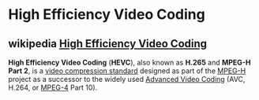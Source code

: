 # High Efficiency Video Coding



## wikipedia [High Efficiency Video Coding](https://en.wikipedia.org/wiki/High_Efficiency_Video_Coding)

**High Efficiency Video Coding** (**HEVC**), also known as **H.265** and **MPEG-H Part 2**, is a [video compression standard](https://en.wikipedia.org/wiki/Video_coding_format) designed as part of the [MPEG-H](https://en.wikipedia.org/wiki/MPEG-H) project as a successor to the widely used [Advanced Video Coding](https://en.wikipedia.org/wiki/Advanced_Video_Coding) (AVC, H.264, or [MPEG-4](https://en.wikipedia.org/wiki/MPEG-4) Part 10). 


